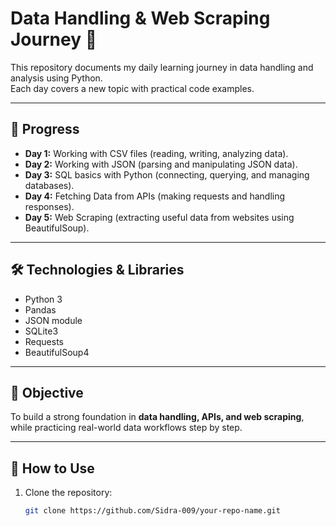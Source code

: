 # Data Handling & Web Scraping Journey 🚀

This repository documents my daily learning journey in data handling and analysis using Python.  
Each day covers a new topic with practical code examples.

---

## 📅 Progress

- **Day 1:** Working with CSV files (reading, writing, analyzing data).  
- **Day 2:** Working with JSON (parsing and manipulating JSON data).  
- **Day 3:** SQL basics with Python (connecting, querying, and managing databases).  
- **Day 4:** Fetching Data from APIs (making requests and handling responses).  
- **Day 5:** Web Scraping (extracting useful data from websites using BeautifulSoup).  

---

## 🛠️ Technologies & Libraries
- Python 3  
- Pandas  
- JSON module  
- SQLite3  
- Requests  
- BeautifulSoup4  

---

## 🎯 Objective
To build a strong foundation in **data handling, APIs, and web scraping**, while practicing real-world data workflows step by step.

---

## 📌 How to Use
1. Clone the repository:
   ```bash
   git clone https://github.com/Sidra-009/your-repo-name.git

